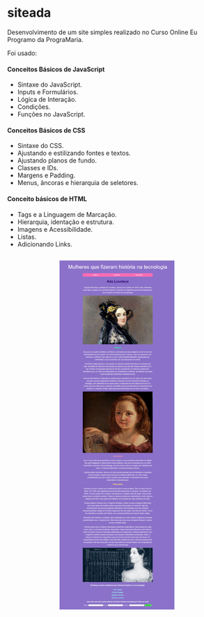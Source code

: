 # siteada
Desenvolvimento de um site simples realizado no Curso Online Eu Programo da PrograMaria. 

Foi usado: 
#### Conceitos Básicos de JavaScript
- Sintaxe do JavaScript.
- Inputs e Formulários.
- Lógica de Interação.
- Condições.
- Funções no JavaScript.

#### Conceitos Básicos de CSS
- Sintaxe do CSS.
- Ajustando e estilizando fontes e textos.
- Ajustando planos de fundo.
- Classes e IDs.
- Margens e Padding.
- Menus, âncoras e hierarquia de seletores.

#### Conceito básicos de HTML
- Tags e a Linguagem de Marcação.
- Hierarquia, identação e estrutura.
- Imagens e Acessibilidade.
- Listas.
- Adicionando Links.
##

<div align="center">
  <a href="https://github.com/adriellemarques">
  <img height= "800em" src="img/siteada.adriellemarques.repl.co_.png">
</div>
